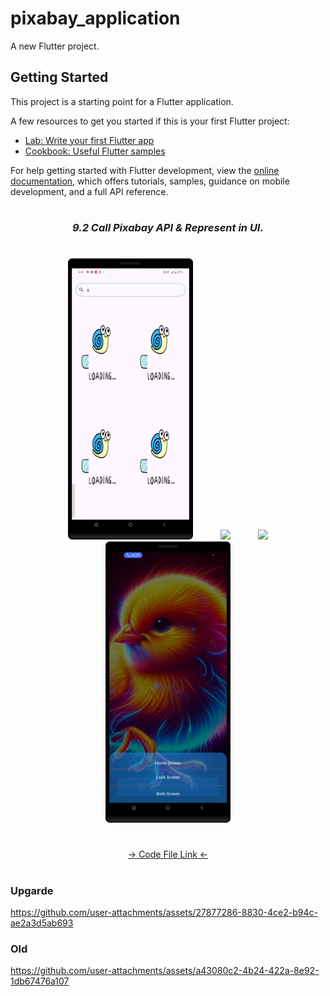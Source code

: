 # pixabay_application

A new Flutter project.

## Getting Started

This project is a starting point for a Flutter application.

A few resources to get you started if this is your first Flutter project:

- [Lab: Write your first Flutter app](https://docs.flutter.dev/get-started/codelab)
- [Cookbook: Useful Flutter samples](https://docs.flutter.dev/cookbook)

For help getting started with Flutter development, view the
[online documentation](https://docs.flutter.dev/), which offers tutorials,
samples, guidance on mobile development, and a full API reference.


###
<h1></h1>
<h3 align="center"><i>9.2 Call Pixabay API & Represent in UI.</i></h3>
<h1></h1>
<div align="center">
<img src="https://github.com/Prafulpatnecha/pixabay_application/blob/master/image.png" height=450px hspace=20>
<img src="https://github.com/Prafulpatnecha/pixabay_application/blob/master/image1.png" height=450px hspace=20>
<img src="https://github.com/Prafulpatnecha/pixabay_application/blob/master/image2.png" height=450px hspace=20>
<img src="https://github.com/Prafulpatnecha/pixabay_application/blob/master/image3.png" height=450px hspace=20>

</div>

<h1></h1>
<div align="center">
<a href="https://github.com/Prafulpatnecha/pixabay_application/tree/master/lib">-> Code File Link <-</a>
</div>
<h1></h1>

### Upgarde

https://github.com/user-attachments/assets/27877286-8830-4ce2-b94c-ae2a3d5ab693

### Old

https://github.com/user-attachments/assets/a43080c2-4b24-422a-8e92-1db67476a107




